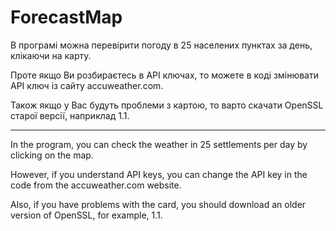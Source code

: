# ForecastMap

В програмі можна перевірити погоду в 25 населених пунктах за день, клікаючи на карту.

Проте якщо Ви розбираєтесь в API ключах, то можете в коді змінювати API ключ
із сайту accuweather.com.

Також якщо у Вас будуть проблеми з картою, то варто скачати OpenSSL старої версії, наприклад 1.1.

------------------------------------------------------------------

In the program, you can check the weather in 25 settlements per day by clicking on the map.

However, if you understand API keys, you can change the API key in the code
from the accuweather.com website.

Also, if you have problems with the card, you should download an older version of OpenSSL, for example, 1.1.
